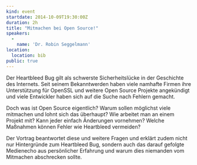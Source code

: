 ```yaml
---
kind: event
startdate: 2014-10-09T19:30:00Z
duration: 2h
title: "Mitmachen bei Open Source!"
speakers:
  -
    name: 'Dr. Robin Seggelmann'
location:
  location: bib
public: true
---
```

Der Heartbleed Bug gilt als schwerste Sicherheitslücke in der Geschichte
des Internets. Seit seinem Bekanntwerden haben viele namhafte Firmen
ihre Unterstützung für OpenSSL und weitere Open Source Projekte
angekündigt und viele Entwickler haben sich auf die Suche nach Fehlern
gemacht.

Doch was ist Open Source eigentlich? Warum sollen möglichst viele
mitmachen und lohnt sich das überhaupt? Wie arbeitet man an einem
Projekt mit? Kann jeder einfach Änderungen vornehmen? Welche Maßnahmen
können Fehler wie Heartbleed vermeiden?

Der Vortrag beantwortet diese und weitere Fragen und erklärt zudem nicht
nur Hintergründe zum Heartbleed Bug, sondern auch das darauf gefolgte
Medienecho aus persönlicher Erfahrung und warum dies niemanden vom
Mitmachen abschrecken sollte.

